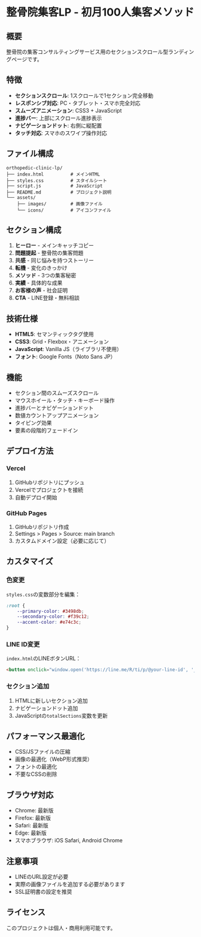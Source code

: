 # 整骨院集客LP - 初月100人集客メソッド

## 概要
整骨院の集客コンサルティングサービス用のセクションスクロール型ランディングページです。

## 特徴
- **セクションスクロール**: 1スクロールで1セクション完全移動
- **レスポンシブ対応**: PC・タブレット・スマホ完全対応
- **スムーズアニメーション**: CSS3 + JavaScript
- **進捗バー**: 上部にスクロール進捗表示
- **ナビゲーションドット**: 右側に縦配置
- **タッチ対応**: スマホのスワイプ操作対応

## ファイル構成
```
orthopedic-clinic-lp/
├── index.html          # メインHTML
├── styles.css          # スタイルシート
├── script.js           # JavaScript
├── README.md           # プロジェクト説明
└── assets/
    ├── images/         # 画像ファイル
    └── icons/          # アイコンファイル
```

## セクション構成
1. **ヒーロー** - メインキャッチコピー
2. **問題提起** - 整骨院の集客問題
3. **共感** - 同じ悩みを持つストーリー
4. **転機** - 変化のきっかけ
5. **メソッド** - 3つの集客秘密
6. **実績** - 具体的な成果
7. **お客様の声** - 社会証明
8. **CTA** - LINE登録・無料相談

## 技術仕様
- **HTML5**: セマンティックタグ使用
- **CSS3**: Grid・Flexbox・アニメーション
- **JavaScript**: Vanilla JS（ライブラリ不使用）
- **フォント**: Google Fonts（Noto Sans JP）

## 機能
- セクション間のスムーズスクロール
- マウスホイール・タッチ・キーボード操作
- 進捗バーとナビゲーションドット
- 数値カウントアップアニメーション
- タイピング効果
- 要素の段階的フェードイン

## デプロイ方法

### Vercel
1. GitHubリポジトリにプッシュ
2. Vercelでプロジェクトを接続
3. 自動デプロイ開始

### GitHub Pages
1. GitHubリポジトリ作成
2. Settings > Pages > Source: main branch
3. カスタムドメイン設定（必要に応じて）

## カスタマイズ

### 色変更
`styles.css`の変数部分を編集：
```css
:root {
    --primary-color: #3498db;
    --secondary-color: #f39c12;
    --accent-color: #e74c3c;
}
```

### LINE ID変更
`index.html`のLINEボタンURL：
```html
<button onclick="window.open('https://line.me/R/ti/p/@your-line-id', '_blank')">
```

### セクション追加
1. HTMLに新しいセクション追加
2. ナビゲーションドット追加
3. JavaScriptの`totalSections`変数を更新

## パフォーマンス最適化
- CSS/JSファイルの圧縮
- 画像の最適化（WebP形式推奨）
- フォントの最適化
- 不要なCSSの削除

## ブラウザ対応
- Chrome: 最新版
- Firefox: 最新版
- Safari: 最新版
- Edge: 最新版
- スマホブラウザ: iOS Safari, Android Chrome

## 注意事項
- LINEのURL設定が必要
- 実際の画像ファイルを追加する必要があります
- SSL証明書の設定を推奨

## ライセンス
このプロジェクトは個人・商用利用可能です。